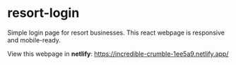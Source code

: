 # resort-login
Simple login page for resort businesses. This react webpage is responsive and mobile-ready.

View this webpage in **netlify**: https://incredible-crumble-1ee5a9.netlify.app/


